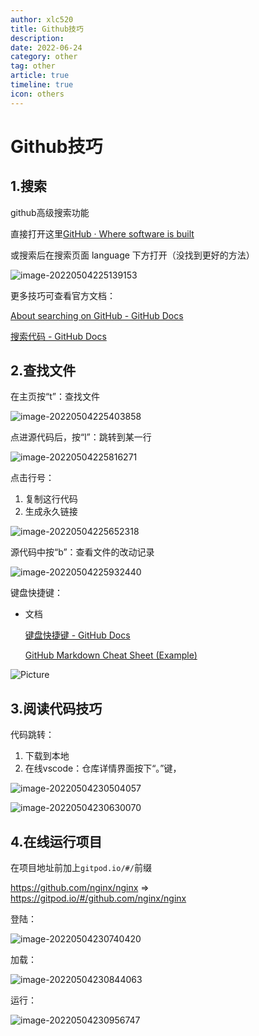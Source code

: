 ```yaml
---
author: xlc520
title: Github技巧
description: 
date: 2022-06-24
category: other
tag: other
article: true
timeline: true
icon: others
---
```


# Github技巧

## 1.搜索

github高级搜索功能

直接打开这里[GitHub · Where software is built](https://github.com/search/advanced)

或搜索后在搜索页面 language 下方打开（没找到更好的方法）

![image-20220504225139153](https://static.linch.eu.org/blogImage/image-20220504225139153-165500134904917.png)

更多技巧可查看官方文档：

[About searching on GitHub - GitHub Docs](https://docs.github.com/cn/search-github/getting-started-with-searching-on-github/about-searching-on-github)

[搜索代码 - GitHub Docs](https://docs.github.com/cn/search-github/searching-on-github/searching-code)

## 2.查找文件

在主页按“t”：查找文件

![image-20220504225403858](https://static.linch.eu.org/blogImage/image-20220504225403858-165500134905018.png)

点进源代码后，按“l”：跳转到某一行

![image-20220504225816271](https://static.linch.eu.org/blogImage/image-20220504225816271.png)

点击行号：

1. 复制这行代码
2. 生成永久链接

![image-20220504225652318](https://static.linch.eu.org/blogImage/image-20220504225652318.png)

源代码中按“b”：查看文件的改动记录

![image-20220504225932440](https://static.linch.eu.org/blogImage/image-20220504225932440-165500134905019.png)

键盘快捷键：

- 文档

  [键盘快捷键 - GitHub Docs](https://docs.github.com/cn/get-started/using-github/keyboard-shortcuts)

  [GitHub Markdown Cheat Sheet (Example)](https://coderwall.com/p/ln-ira/github-markdown-cheat-sheet)
 
![Picture](https://static.linch.eu.org/blogImage/gs-165500134905020.png)

## 3.阅读代码技巧

代码跳转：

1. 下载到本地
2. 在线vscode：仓库详情界面按下“。”键，

![image-20220504230504057](https://static.linch.eu.org/blogImage/image-20220504230504057-165500134905021.png)

![image-20220504230630070](https://static.linch.eu.org/blogImage/image-20220504230630070-165500155568446.png)

## 4.在线运行项目

在项目地址前加上`gitpod.io/#/`前缀

https://github.com/nginx/nginx => https://gitpod.io/#/github.com/nginx/nginx

登陆：

![image-20220504230740420](https://static.linch.eu.org/blogImage/image-20220504230740420.png)

加载：

![image-20220504230844063](https://static.linch.eu.org/blogImage/image-20220504230844063-165500134905023.png)

运行：

![image-20220504230956747](https://static.linch.eu.org/blogImage/image-20220504230956747-165500134905024.png)
